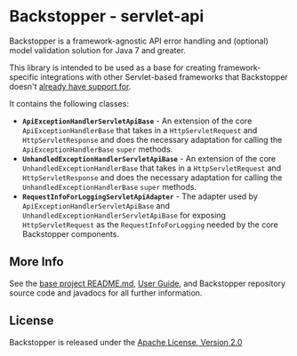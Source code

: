 # Backstopper - servlet-api

Backstopper is a framework-agnostic API error handling and (optional) model validation solution for Java 7 and greater.

This library is intended to be used as a base for creating framework-specific integrations with other Servlet-based frameworks that Backstopper doesn't [already have support for](../README.md#framework_modules). 

It contains the following classes:

* **`ApiExceptionHandlerServletApiBase`** - An extension of the core `ApiExceptionHandlerBase` that takes in a `HttpServletRequest` and `HttpServletResponse` and does the necessary adaptation for calling the `ApiExceptionHandlerBase` `super` methods.
* **`UnhandledExceptionHandlerServletApiBase`** - An extension of the core `UnhandledExceptionHandlerBase` that takes in a `HttpServletRequest` and `HttpServletResponse` and does the necessary adaptation for calling the `UnhandledExceptionHandlerBase` `super` methods.
* **`RequestInfoForLoggingServletApiAdapter`** - The adapter used by `ApiExceptionHandlerServletApiBase` and `UnhandledExceptionHandlerServletApiBase` for exposing `HttpServletRequest` as the `RequestInfoForLogging` needed by the core Backstopper components.  

## More Info

See the [base project README.md](../README.md), [User Guide](../USER_GUIDE.md), and Backstopper repository source code and javadocs for all further information.

## License

Backstopper is released under the [Apache License, Version 2.0](http://www.apache.org/licenses/LICENSE-2.0)
